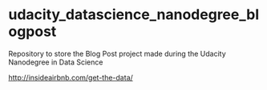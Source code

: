 # udacity_datascience_nanodegree_blogpost
Repository to store the Blog Post project made during the Udacity Nanodegree in Data Science

http://insideairbnb.com/get-the-data/
